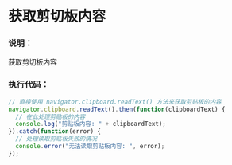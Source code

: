 # 获取剪切板内容

### 说明：

获取剪切板内容

### 执行代码：

```javascript
// 直接使用 navigator.clipboard.readText() 方法来获取剪贴板的内容
navigator.clipboard.readText().then(function(clipboardText) {
  // 在此处理剪贴板的内容
  console.log("剪贴板内容: " + clipboardText);
}).catch(function(error) {
  // 处理读取剪贴板失败的情况
  console.error("无法读取剪贴板内容: ", error);
});
```

‍
